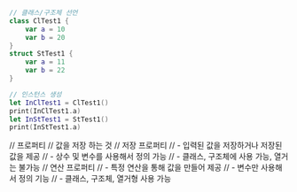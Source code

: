 ```swift
// 클래스/구조체 선언
class ClTest1 {
    var a = 10
    var b = 20
}
struct StTest1 {
    var a = 11
    var b = 22
}

// 인스턴스 생성
let InClTest1 = ClTest1()
print(InClTest1.a)
let InStTest1 = StTest1()
print(InStTest1.a)
```

// 프로퍼티
// 값을 저장 하는 것
// 저장 프로퍼티
// - 입력된 값을 저장하거나 저장된 값을 제공
// - 상수 및 변수를 사용해서 정의 가능
// - 클래스, 구조체에 사용 가능, 열거는 불가능
// 연산 프로퍼티
// - 특정 연산을 통해 값을 만들어 제공
// - 변수만 사용해서 정의 기능
// - 클래스, 구조체, 열거형 사용 가능



